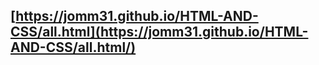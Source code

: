 ## [https://jomm31.github.io/HTML-AND-CSS/all.html](https://jomm31.github.io/HTML-AND-CSS/all.html/)
